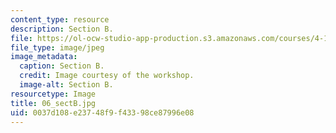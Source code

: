 ```yaml
---
content_type: resource
description: Section B.
file: https://ol-ocw-studio-app-production.s3.amazonaws.com/courses/4-170-ecuador-workshop-fall-2006/0037d108e23748f9f43398ce87996e08_06_sectB.jpg
file_type: image/jpeg
image_metadata:
  caption: Section B.
  credit: Image courtesy of the workshop.
  image-alt: Section B.
resourcetype: Image
title: 06_sectB.jpg
uid: 0037d108-e237-48f9-f433-98ce87996e08
---
```

